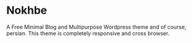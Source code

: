 # Nokhbe
A Free Minimal Blog and Multipurpose Wordpress theme and of course, persian. This theme is completely responsive and cross browser. 